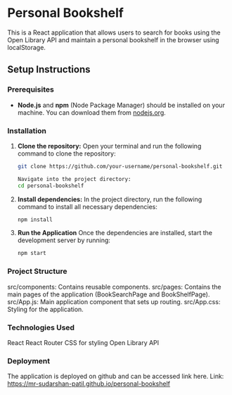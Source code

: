 # Personal Bookshelf

This is a React application that allows users to search for books using the Open Library API and maintain a personal bookshelf in the browser using localStorage.

## Setup Instructions

### Prerequisites
- **Node.js** and **npm** (Node Package Manager) should be installed on your machine. You can download them from [nodejs.org](https://nodejs.org/).

### Installation
1. **Clone the repository:**
   Open your terminal and run the following command to clone the repository:
   ```sh
   git clone https://github.com/your-username/personal-bookshelf.git

   Navigate into the project directory:
   cd personal-bookshelf
   
2. **Install dependencies:**
   In the project directory, run the following command to install all necessary dependencies:
   ```sh
   npm install

3. **Run the Application**
   Once the dependencies are installed, start the development server by running:
   ```sh
   npm start

### Project Structure
src/components: Contains reusable components.
src/pages: Contains the main pages of the application (BookSearchPage and BookShelfPage).
src/App.js: Main application component that sets up routing.
src/App.css: Styling for the application.

### Technologies Used
React
React Router
CSS for styling
Open Library API

### Deployment
The application is deployed on github and can be accessed link here.
Link: https://mr-sudarshan-patil.github.io/personal-bookshelf
